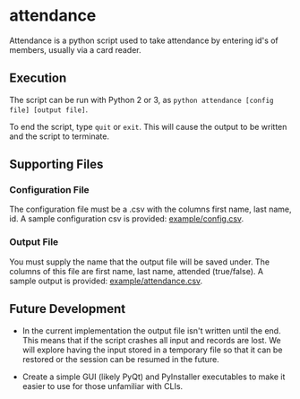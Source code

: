 # attendance

Attendance is a python script used to take attendance by entering id's of members, usually via a card reader.

## Execution
The script can be run with Python 2 or 3, as `python attendance [config file] [output file]`.

To end the script, type `quit` or `exit`. This will cause the output to be written and the script to terminate.

## Supporting Files

### Configuration File

The configuration file must be a .csv with the columns first name, last name, id. A sample configuration csv is provided: [example/config.csv](http://github.com/colincadams/attendance/blob/master/example/config.csv).

### Output File

You must supply the name that the output file will be saved under. The columns of this file are first name, last name, attended (true/false). A sample output is provided: [example/attendance.csv](http://github.com/colincadams/attendance/blob/master/example/attendance.csv).

## Future Development

* In the current implementation the output file isn't written until the end. This means that if the script crashes all input and records are lost. We will explore having the input stored in a temporary file so that it can be restored or the session can be resumed in the future.

* Create a simple GUI (likely PyQt) and PyInstaller executables to make it easier to use for those unfamiliar with CLIs.
